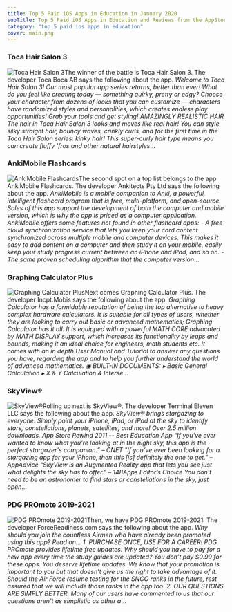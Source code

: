 ```yaml
---
title: Top 5 Paid iOS Apps in Education in January 2020
subTitle: Top 5 Paid iOS Apps in Education and Reviews from the AppStore in January 2020.
category: "top 5 paid ios apps in education"
cover: main.png
---
```


### Toca Hair Salon 3

![Toca Hair Salon 3](https://is3-ssl.mzstatic.com/image/thumb/Purple114/v4/dc/76/86/dc76864a-dbc3-33cc-c36f-fc0c2bbdac11/AppIcon-0-1x_U007emarketing-0-85-220-0-9.png/100x100bb.png)The winner of the battle is Toca Hair Salon 3. The developer Toca Boca AB says the following about the app. _Welcome to Toca Hair Salon 3! Our most popular app series returns, better than ever! What do you feel like creating today — something quirky, pretty or edgy? Choose your character from dozens of looks that you can customize — characters have randomized styles and personalities, which creates endless play opportunities! Grab your tools and get styling!  AMAZINGLY REALISTIC HAIR The hair in Toca Hair Salon 3 looks and moves like real hair! You can style silky straight hair, bouncy waves, crinkly curls, and for the first time in the Toca Hair Salon series: kinky hair! This super-curly hair type means you can create fluffy 'fros and other natural hairstyles_...

### AnkiMobile Flashcards

![AnkiMobile Flashcards](https://is4-ssl.mzstatic.com/image/thumb/Purple113/v4/e9/ac/1f/e9ac1f93-37cc-599d-41a4-e2e511d758ad/AppIcon-0-0-1x_U007emarketing-0-0-0-4-0-0-sRGB-0-0-0-GLES2_U002c0-512MB-85-220-0-0.png/100x100bb.png)The second spot on a top list belongs to the app AnkiMobile Flashcards. The developer Ankitects Pty Ltd says the following about the app. _AnkiMobile is a mobile companion to Anki, a powerful, intelligent flashcard program that is free, multi-platform, and open-source. Sales of this app support the development of both the computer and mobile version, which is why the app is priced as a computer application.  AnkiMobile offers some features not found in other flashcard apps:  - A free cloud synchronization service that lets you keep your card content synchronized across multiple mobile and computer devices. This makes it easy to add content on a computer and then study it on your mobile, easily keep your study progress current between an iPhone and iPad, and so on. - The same proven scheduling algorithm that the computer version_...

### Graphing Calculator Plus

![Graphing Calculator Plus](https://is3-ssl.mzstatic.com/image/thumb/Purple123/v4/ba/0c/f5/ba0cf5ef-8999-ab45-c13c-7cb91aca17a7/AppIcon-0-0-1x_U007emarketing-0-0-0-7-0-0-85-220.png/100x100bb.png)Next comes Graphing Calculator Plus. The developer Incpt.Mobis says the following about the app. _Graphing Calculator has a formidable reputation of being the top alternative to heavy complex hardware calculators. It is suitable for all types of users, whether they are looking to carry out basic or advanced mathematics; Graphing Calculator has it all. It is equipped with a powerful MATH CORE advocated by MATH DISPLAY support, which increases its functionality by leaps and bounds, making it an ideal choice for engineers, math students etc. It comes with an in depth User Manual and Tutorial to answer any questions you have, regarding the app and to help you further understand the world of advanced mathematics.  ◉ BUILT-IN DOCUMENTS: ▸ Basic General Calculation ▸ X & Y Calculation & Interse_...

### SkyView®

![SkyView®](https://is3-ssl.mzstatic.com/image/thumb/Purple113/v4/7f/1a/84/7f1a84ee-7452-7fbe-57ad-5539b95aea07/AppIcon-0-0-1x_U007emarketing-0-0-0-4-0-0-sRGB-0-0-0-GLES2_U002c0-512MB-85-220-0-0.png/100x100bb.png)Rolling up next is SkyView®. The developer Terminal Eleven LLC says the following about the app. _SkyView® brings stargazing to everyone. Simply point your iPhone, iPad, or iPod at the sky to identify stars, constellations, planets, satellites, and more!  Over 2.5 million downloads.  App Store Rewind 2011 -- Best Education App  “If you've ever wanted to know what you're looking at in the night sky, this app is the perfect stargazer's companion.”  – CNET   "If you’ve ever been looking for a stargazing app for your iPhone, then this [is] definitely the one to get."  – AppAdvice   “SkyView is an Augmented Reality app that lets you see just what delights the sky has to offer.”  – 148Apps Editor’s Choice  You don't need to be an astronomer to find stars or constellations in the sky, just open_...

### PDG PROmote 2019-2021

![PDG PROmote 2019-2021](https://is3-ssl.mzstatic.com/image/thumb/Purple123/v4/14/75/63/14756388-0711-37fd-ddc3-d7e45507c175/AppIcon-0-0-1x_U007emarketing-0-0-0-8-0-0-sRGB-0-0-0-GLES2_U002c0-512MB-85-220-0-0.png/100x100bb.png)Then, we have PDG PROmote 2019-2021. The developer ForceReadiness.com says the following about the app. _Why should you join the countless Airmen who have already been promoted using this app?  Read on…  1. PURCHASE ONCE, USE FOR A CAREER!  PDG PROmote provides lifetime free updates.  Why should you have to pay for a new app every time the study guides are updated?  You don’t pay $0.99 for these apps.  You deserve lifetime updates.  We know that your promotion is important to you but that doesn’t give us the right to take advantage of it.  Should the Air Force resume testing for the SNCO ranks in the future, rest assured that we will include those ranks in the app too.  2. OUR QUESTIONS ARE SIMPLY BETTER.  Many of our users have commented to us that our questions aren't as simplistic as other a_...

